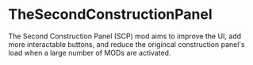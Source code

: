 # TheSecondConstructionPanel
The Second Construction Panel (SCP) mod aims to improve the UI, add more interactable buttons, and reduce the origincal construction panel's load when a large number of MODs are activated.
